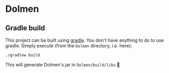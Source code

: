 # Dolmen

## Gradle build

This project can be built using [gradle](https://docs.gradle.org/current/userguide/userguide.html).
You don't have anything to do to use gradle. Simply execute (from the `Dolmen` directory, i.e. here):

```shell
./gradlew build
```

This will generate Dolmen's jar in `Dolmen/build/libs` 🥳
